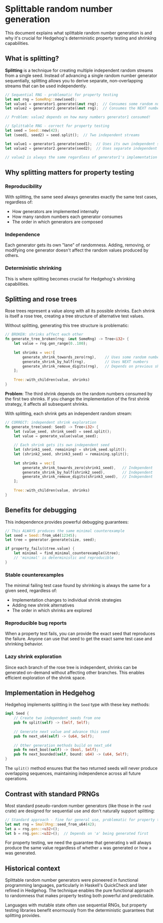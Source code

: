 # Splittable random number generation

This document explains what splittable random number generation is and why it's crucial for Hedgehog's deterministic property testing and shrinking capabilities.

## What is splitting?

**Splitting** is a technique for creating multiple independent random streams from a single seed. Instead of advancing a single random number generator sequentially, splitting allows you to derive separate, non-overlapping streams that can be used independently.

```rust
// Sequential RNG - problematic for property testing
let mut rng = SomeRng::new(seed);
let value1 = generator1.generate(&mut rng);  // Consumes some random numbers
let value2 = generator2.generate(&mut rng);  // Consumes the NEXT numbers

// Problem: value2 depends on how many numbers generator1 consumed!
```

```rust
// Splittable RNG - correct for property testing
let seed = Seed::new(42);
let (seed1, seed2) = seed.split();  // Two independent streams

let value1 = generator1.generate(seed1);  // Uses its own independent stream
let value2 = generator2.generate(seed2);  // Uses separate independent stream

// value2 is always the same regardless of generator1's implementation
```

## Why splitting matters for property testing

### Reproducibility
With splitting, the same seed always generates exactly the same test cases, regardless of:
- How generators are implemented internally
- How many random numbers each generator consumes
- The order in which generators are composed

### Independence
Each generator gets its own "lane" of randomness. Adding, removing, or modifying one generator doesn't affect the random values produced by others.

### Deterministic shrinking
This is where splitting becomes crucial for Hedgehog's shrinking capabilities.

## Splitting and rose trees

Rose trees represent a value along with all its possible shrinks. Each shrink is itself a rose tree, creating a tree structure of alternative test values.

Without splitting, generating this tree structure is problematic:

```rust
// BROKEN: shrinks affect each other
fn generate_tree_broken(rng: &mut SomeRng) -> Tree<i32> {
    let value = rng.gen_range(0..100);
    
    let shrinks = vec![
        generate_shrink_towards_zero(rng),    // Uses some random numbers
        generate_shrink_by_half(rng),         // Uses NEXT numbers  
        generate_shrink_remove_digits(rng),   // Depends on previous shrinks!
    ];
    
    Tree::with_children(value, shrinks)
}
```

**Problem**: The third shrink depends on the random numbers consumed by the first two shrinks. If you change the implementation of the first shrink strategy, it affects all subsequent shrinks.

With splitting, each shrink gets an independent random stream:

```rust
// CORRECT: independent shrink exploration
fn generate_tree(seed: Seed) -> Tree<i32> {
    let (value_seed, shrink_seed) = seed.split();
    let value = generate_value(value_seed);
    
    // Each shrink gets its own independent seed
    let (shrink1_seed, remaining) = shrink_seed.split();
    let (shrink2_seed, shrink3_seed) = remaining.split();
    
    let shrinks = vec![
        generate_shrink_towards_zero(shrink1_seed),   // Independent
        generate_shrink_by_half(shrink2_seed),        // Independent  
        generate_shrink_remove_digits(shrink3_seed),  // Independent
    ];
    
    Tree::with_children(value, shrinks)
}
```

## Benefits for debugging

This independence provides powerful debugging guarantees:

```rust
// This ALWAYS produces the same minimal counterexample
let seed = Seed::from_u64(12345);
let tree = generator.generate(size, seed);

if property_fails(&tree.value) {
    let minimal = find_minimal_counterexample(&tree);
    // 'minimal' is deterministic and reproducible
}
```

### Stable counterexamples
The minimal failing test case found by shrinking is always the same for a given seed, regardless of:
- Implementation changes to individual shrink strategies
- Adding new shrink alternatives
- The order in which shrinks are explored

### Reproducible bug reports
When a property test fails, you can provide the exact seed that reproduces the failure. Anyone can use that seed to get the exact same test case and shrinking behavior.

### Lazy shrink exploration
Since each branch of the rose tree is independent, shrinks can be generated on-demand without affecting other branches. This enables efficient exploration of the shrink space.

## Implementation in Hedgehog

Hedgehog implements splitting in the `Seed` type with these key methods:

```rust
impl Seed {
    // Create two independent seeds from one
    pub fn split(self) -> (Self, Self);
    
    // Generate next value and advance this seed
    pub fn next_u64(self) -> (u64, Self);
    
    // Other generation methods build on next_u64
    pub fn next_bool(self) -> (bool, Self);
    pub fn next_bounded(self, bound: u64) -> (u64, Self);
}
```

The `split()` method ensures that the two returned seeds will never produce overlapping sequences, maintaining independence across all future operations.

## Contrast with standard PRNGs

Most standard pseudo-random number generators (like those in the `rand` crate) are designed for sequential use and don't naturally support splitting:

```rust
// Standard approach - fine for general use, problematic for property testing
let mut rng = SmallRng::seed_from_u64(42);
let a = rng.gen::<u32>();
let b = rng.gen::<u32>();  // Depends on 'a' being generated first
```

For property testing, we need the guarantee that generating `b` will always produce the same value regardless of whether `a` was generated or how `a` was generated.

## Historical context

Splittable random number generators were pioneered in functional programming languages, particularly in Haskell's QuickCheck and later refined in Hedgehog. The technique enables the pure functional approach to randomness that makes property testing both powerful and predictable.

Languages with mutable state often use sequential RNGs, but property testing libraries benefit enormously from the deterministic guarantees that splitting provides.
